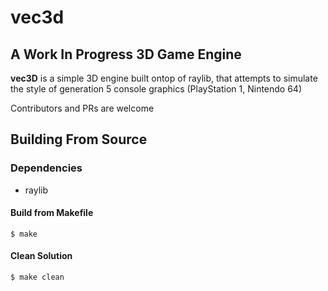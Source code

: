 # vec3d

## A Work In Progress 3D Game Engine

**vec3D** is a simple 3D engine built ontop of raylib, that attempts to simulate the style of generation 5 console graphics (PlayStation 1, Nintendo 64)

Contributors and PRs are welcome

## Building From Source

### Dependencies

- raylib

#### Build from Makefile
`$ make`

#### Clean Solution
`$ make clean`

